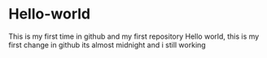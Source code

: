 # Hello-world
This is my first time in github and my first repository 
Hello world, this is my first change in github
its almost midnight and i still working
